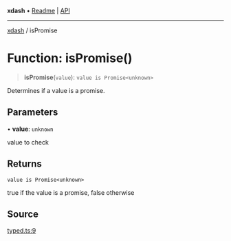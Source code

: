 **xdash** • [Readme](../README.md) \| [API](../globals.md)

***

[xdash](../README.md) / isPromise

# Function: isPromise()

> **isPromise**(`value`): `value is Promise<unknown>`

Determines if a value is a promise.

## Parameters

• **value**: `unknown`

value to check

## Returns

`value is Promise<unknown>`

true if the value is a promise, false otherwise

## Source

[typed.ts:9](https://github.com/shtse8/xdash/blob/55c7e43/src/typed.ts#L9)
